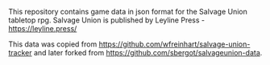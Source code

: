 This repository contains game data in json format for the Salvage Union tabletop rpg. Salvage Union is published by Leyline Press - https://leyline.press/

This data was copied from https://github.com/wfreinhart/salvage-union-tracker and later forked from https://github.com/sbergot/salvageunion-data.
